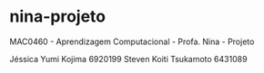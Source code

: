 nina-projeto
============

MAC0460 - Aprendizagem Computacional - Profa. Nina - Projeto

Jéssica Yumi Kojima            6920199
Steven Koiti Tsukamoto         6431089